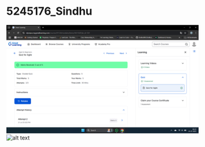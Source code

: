 # 5245176_Sindhu
![alt text]( https://github.com/Sindhu898/5245176_Sindhu/blob/main/SDLC/5245176_Sindhu.png)
![alt text](https://github.com/Sindhu898/5245176_Sindhu/blob/main/GIT/certificates/5245176_Sindhu.png)
